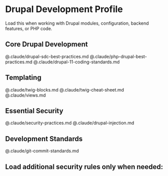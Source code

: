 # Drupal Development Profile

Load this when working with Drupal modules, configuration, backend features, or PHP code.

## Core Drupal Development
@.claude/drupal-sdc-best-practices.md
@.claude/php-drupal-best-practices.md
@.claude/drupal-11-coding-standards.md

## Templating
@.claude/twig-blocks.md
@.claude/twig-cheat-sheet.md
@.claude/views.md

## Essential Security
@.claude/security-practices.md
@.claude/drupal-injection.md

## Development Standards
@.claude/git-commit-standards.md

## Load additional security rules only when needed:
<!-- @.claude/profiles/security-profile.md -->
